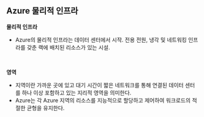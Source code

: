 ## Azure 물리적 인프라

**물리적 인프라**
- Azure의 물리적 인프라는 데이터 센터에서 시작. 전용 전원, 냉각 및 네트워킹 인프라를 갖춘 랙에 배치된 리소스가 있는 시설.
<br/>

**영역**
- 지역이란 가까운 곳에 있고 대기 시간이 짧은 네트워크를 통해 연결된 데이터 센터를 하나 이상 포함하고 있는 지리적 영역을 의미한다.
- Azure는 각 Azure 지역의 리소스를 지능적으로 할당하고 제어하여 워크로드의 적절한 균형을 유지한다.


